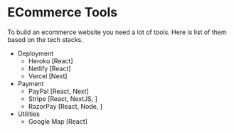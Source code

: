# ECommerce Tools
To build an ecommerce website you need a lot of tools. Here is list of them based on the tech stacks.

- Deployment
  - Heroku [React]
  - Netlify [React]
  - Vercel [Next]
- Payment
  - PayPal [React, Next]
  - Stripe [React, NextJS, ]
  - RazorPay [React, Node, ]
- Utilities
  - Google Map [React]


